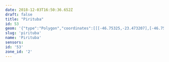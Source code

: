 ```yaml
---
date: 2018-12-03T16:50:36.652Z
draft: false
title: "Pirituba"
id: 53
geom: '{"type":"Polygon","coordinates":[[[-46.75325,-23.473207],[-46.752798,-23.474138],[-46.752431,-23.47544],[-46.752599,-23.476686],[-46.752548,-23.477629],[-46.75282,-23.478468],[-46.752921,-23.479124],[-46.753699,-23.479658],[-46.753788,-23.480712],[-46.754723,-23.481542],[-46.755179,-23.481551],[-46.755443,-23.481921],[-46.755521,-23.482253],[-46.755465,-23.482522],[-46.755326,-23.48275],[-46.755069,-23.48295],[-46.754827,-23.483362],[-46.754268,-23.483142],[-46.753834,-23.483769],[-46.753616,-23.483897],[-46.753177,-23.483873],[-46.752641,-23.483757],[-46.752192,-23.483911],[-46.751567,-23.483919],[-46.750188,-23.484698],[-46.748436,-23.485223],[-46.748126,-23.48524],[-46.747603,-23.484869],[-46.747309,-23.484815],[-46.746916,-23.485076],[-46.745734,-23.485464],[-46.744918,-23.484851],[-46.744616,-23.484703],[-46.744094,-23.484592],[-46.743839,-23.484323],[-46.743674,-23.484269],[-46.743157,-23.484282],[-46.742717,-23.484193],[-46.742256,-23.484263],[-46.741839,-23.484371],[-46.741589,-23.484502],[-46.740681,-23.485257],[-46.739379,-23.486187],[-46.738661,-23.486511],[-46.737462,-23.486803],[-46.737217,-23.487673],[-46.73669,-23.489015],[-46.736192,-23.489935],[-46.735587,-23.490807],[-46.734874,-23.491651],[-46.732767,-23.493765],[-46.731758,-23.494861],[-46.730985,-23.495848],[-46.730194,-23.497305],[-46.730149,-23.497513],[-46.729614,-23.498111],[-46.728047,-23.500145],[-46.723951,-23.504696],[-46.720433,-23.509357],[-46.719714,-23.508761],[-46.719197,-23.508504],[-46.718368,-23.508237],[-46.717467,-23.508109],[-46.716887,-23.508099],[-46.714317,-23.508299],[-46.713576,-23.50829],[-46.707625,-23.508798],[-46.705779,-23.508733],[-46.705959,-23.506981],[-46.706298,-23.505961],[-46.706597,-23.502072],[-46.707199,-23.497822],[-46.70759,-23.496789],[-46.709558,-23.493889],[-46.70991,-23.493178],[-46.710162,-23.491984],[-46.710943,-23.48681],[-46.710867,-23.486325],[-46.71065,-23.485898],[-46.709707,-23.484856],[-46.708391,-23.482893],[-46.708309,-23.482516],[-46.708421,-23.481668],[-46.708384,-23.481249],[-46.707696,-23.47887],[-46.70738,-23.478232],[-46.707974,-23.477918],[-46.708345,-23.477618],[-46.708508,-23.477387],[-46.709495,-23.476717],[-46.709751,-23.476423],[-46.710355,-23.476042],[-46.71046,-23.475871],[-46.710706,-23.474744],[-46.71069,-23.47445],[-46.710408,-23.473791],[-46.710214,-23.473662],[-46.710063,-23.473307],[-46.710404,-23.472344],[-46.710685,-23.472182],[-46.711022,-23.471587],[-46.710938,-23.470841],[-46.710694,-23.469992],[-46.7112,-23.469851],[-46.71166,-23.469627],[-46.711851,-23.469029],[-46.711694,-23.468364],[-46.71141,-23.467996],[-46.711385,-23.467702],[-46.711466,-23.467111],[-46.713665,-23.464141],[-46.713845,-23.463792],[-46.714375,-23.462272],[-46.715038,-23.461403],[-46.715436,-23.460535],[-46.715493,-23.459728],[-46.715107,-23.459016],[-46.715075,-23.45841],[-46.714918,-23.458008],[-46.714355,-23.457268],[-46.713719,-23.456148],[-46.712915,-23.455494],[-46.712538,-23.455096],[-46.711994,-23.454316],[-46.711881,-23.454066],[-46.71205,-23.453714],[-46.713116,-23.452407],[-46.714015,-23.451174],[-46.714223,-23.450992],[-46.714662,-23.45079],[-46.715814,-23.450673],[-46.715845,-23.451151],[-46.716032,-23.451544],[-46.716569,-23.451893],[-46.717398,-23.452133],[-46.71753,-23.452315],[-46.717885,-23.452592],[-46.718617,-23.452818],[-46.718809,-23.452954],[-46.71886,-23.453286],[-46.719049,-23.453598],[-46.719836,-23.453999],[-46.720046,-23.454203],[-46.720253,-23.454696],[-46.720545,-23.456068],[-46.720606,-23.456773],[-46.720519,-23.456963],[-46.720365,-23.457076],[-46.720122,-23.457141],[-46.71967,-23.457134],[-46.719444,-23.45723],[-46.719334,-23.45738],[-46.719077,-23.458113],[-46.736246,-23.462538],[-46.740031,-23.465266],[-46.740529,-23.465652],[-46.741718,-23.466756],[-46.745081,-23.469193],[-46.745606,-23.468324],[-46.745817,-23.467606],[-46.745856,-23.466609],[-46.745629,-23.465692],[-46.7472,-23.465622],[-46.747729,-23.465702],[-46.747939,-23.465875],[-46.749169,-23.466089],[-46.749431,-23.466278],[-46.749781,-23.466416],[-46.750914,-23.467236],[-46.750731,-23.467573],[-46.750765,-23.467858],[-46.751321,-23.468494],[-46.751828,-23.469252],[-46.752439,-23.469339],[-46.752666,-23.469253],[-46.752689,-23.469359],[-46.752927,-23.469473],[-46.753132,-23.469666],[-46.753417,-23.472624],[-46.75325,-23.473207]]]}'
slug: 'pirituba'
name: 'Pirituba'
sensors:
id: '53'
zone_id: '2'
---
```

		